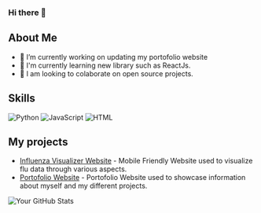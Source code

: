### Hi there 👋
## About Me
- 🔭 I’m currently working on updating my portofolio website
- 🌱 I'm currently learning new library such as ReactJs.
- 👯 I am looking to colaborate on open source projects.

## Skills
![Python](https://img.shields.io/badge/Python-3776AB?style=for-the-badge&logo=python&logoColor=white)
![JavaScript](https://img.shields.io/badge/JavaScript-F7DF1E?style=for-the-badge&logo=javascript&logoColor=black)
![HTML](https://img.shields.io/badge/HTML-E34F26?style=for-the-badge&logo=html5&logoColor=white)

## My projects
- [Influenza Visualizer Website](https://www.influenzavisualizer.serverpit.com/) - Mobile Friendly Website used to visualize flu data through various aspects.
- [Portofolio Website](https://breakthegreat.github.io/portofolio/) - Portofolio Website used to showcase information about myself and my different projects.

![Your GitHub Stats](https://github-readme-stats.vercel.app/api?username=breakthegreat&show_icons=true)

<!--
**breakthegreat/breakthegreat** is a ✨ _special_ ✨ repository because its `README.md` (this file) appears on your GitHub profile.

Here are some ideas to get you started:

- 🔭 I’m currently working on ...
- 🌱 I’m currently learning ...
- 👯 I’m looking to collaborate on ...
- 🤔 I’m looking for help with ...
- 💬 Ask me about ...
- 📫 How to reach me: ...
- 😄 Pronouns: ...
- ⚡ Fun fact: ...
-->

